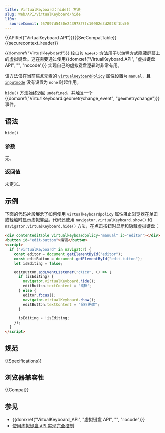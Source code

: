 ```yaml
---
title: VirtualKeyboard：hide() 方法
slug: Web/API/VirtualKeyboard/hide
l10n:
  sourceCommit: 957097d5450e24397857fc10902e3d2028f1bc50
---
```


{{APIRef("VirtualKeyboard API")}}{{SeeCompatTable}}{{securecontext_header}}

{{domxref("VirtualKeyboard")}} 接口的 **`hide()`** 方法用于以编程方式隐藏屏幕上的虚拟键盘。这在需要通过使用{{domxref("VirtualKeyboard_API", "虚拟键盘 API", "", "nocode")}} 实现自己的虚拟键盘逻辑时非常有用。

该方法仅在当前焦点元素的 [`virtualKeyboardPolicy`](/zh-CN/docs/Web/HTML/Global_attributes/virtualkeyboardpolicy) 属性设置为 `manual`，且 [`inputmode`](/zh-CN/docs/Web/HTML/Global_attributes/inputmode) 没有设置为 `none` 时起作用。

`hide()` 方法始终返回 `undefined`，并触发一个 {{domxref("VirtualKeyboard.geometrychange_event", "geometrychange")}} 事件。

## 语法

```js-nolint
hide()
```

### 参数

无。

### 返回值

未定义。

## 示例

下面的代码片段展示了如何使用 `virtualkeyboardpolicy` 属性阻止浏览器在单击或轻触时显示虚拟键盘。代码还使用 `navigator.virtualKeyboard.show()` 和 `navigator.virtualKeyboard.hide()` 方法，在点击按钮时显示和隐藏虚拟键盘：

```html
<div contenteditable virtualkeyboardpolicy="manual" id="editor"></div>
<button id="edit-button">编辑</button>
<script>
  if ("virtualKeyboard" in navigator) {
    const editor = document.getElementById("editor");
    const editButton = document.getElementById("edit-button");
    let isEditing = false;

    editButton.addEventListener("click", () => {
      if (isEditing) {
        navigator.virtualKeyboard.hide();
        editButton.textContent = "编辑";
      } else {
        editor.focus();
        navigator.virtualKeyboard.show();
        editButton.textContent = "保存更改";
      }

      isEditing = !isEditing;
    });
  }
</script>
```

## 规范

{{Specifications}}

## 浏览器兼容性

{{Compat}}

## 参见

- {{domxref("VirtualKeyboard_API", "虚拟键盘 API", "", "nocode")}}
- [使用虚拟键盘 API 实现完全控制](https://developer.chrome.com/docs/web-platform/virtual-keyboard/)
